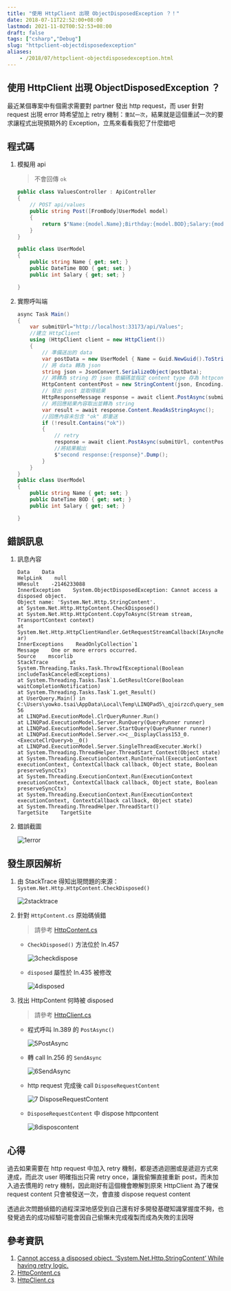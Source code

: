 ```yaml
---
title: "使用 HttpClient 出現 ObjectDisposedException ？！"
date: 2018-07-11T22:52:00+08:00
lastmod: 2021-11-02T00:52:53+08:00
draft: false
tags: ["csharp","Debug"]
slug: "httpclient-objectdisposedexception"
aliases:
    - /2018/07/httpclient-objectdisposedexception.html
---
```

## 使用 HttpClient 出現 ObjectDisposedException ？

最近某個專案中有個需求需要對 partner 發出 http request，而 user 針對 request 出現 error 時希望加上 retry 機制：`重試一次`，結果就是這個重試一次的要求讓程式出現預期外的 Exception，立馬來看看我犯了什麼錯吧

## 程式碼

1. 模擬用 api

    >不會回傳 `ok`

    ```cs
    public class ValuesController : ApiController
    {
        // POST api/values
        public string Post([FromBody]UserModel model)
        {
            return $"Name:{model.Name};Birthday:{model.BOD};Salary:{model.Salary}";
        }
    }

    public class UserModel
    {
        public string Name { get; set; }
        public DateTime BOD { get; set; }
        public int Salary { get; set; }

    }
    ```

2. 實際呼叫端

    ```cs
    async Task Main()
    {
        var submitUrl="http://localhost:33173/api/Values";
        //建立 HttpClient
        using (HttpClient client = new HttpClient())
        {
            // 準備送出的 data
            var postData = new UserModel { Name = Guid.NewGuid().ToString(), BOD = DateTime.Now, Salary = 100 };
            // 將 data 轉為 json
            string json = JsonConvert.SerializeObject(postData);
            // 將轉為 string 的 json 依編碼並指定 content type 存為 httpcontent
            HttpContent contentPost = new StringContent(json, Encoding.UTF8, "application/json");
            // 發出 post 並取得結果
            HttpResponseMessage response = await client.PostAsync(submitUrl, contentPost);
            // 將回應結果內容取出並轉為 string
            var result = await response.Content.ReadAsStringAsync();
            //回應內容未包含 "ok" 即重送
            if (!result.Contains("ok"))
            {
                // retry
                response = await client.PostAsync(submitUrl, contentPost);
                //將結果輸出
                $"second response:{response}".Dump();
            }
        }
    }
    public class UserModel
    {
        public string Name { get; set; }
        public DateTime BOD { get; set; }
        public int Salary { get; set; }

    }
    ```

## 錯誤訊息

1. 訊息內容

    ```log
    Data    Data
    HelpLink    null
    HResult    -2146233088
    InnerException    System.ObjectDisposedException: Cannot access a disposed object.
    Object name: 'System.Net.Http.StringContent'.
    at System.Net.Http.HttpContent.CheckDisposed()
    at System.Net.Http.HttpContent.CopyToAsync(Stream stream, TransportContext context)
    at System.Net.Http.HttpClientHandler.GetRequestStreamCallback(IAsyncResult ar)
    InnerExceptions    ReadOnlyCollection`1
    Message    One or more errors occurred.
    Source    mscorlib
    StackTrace       at System.Threading.Tasks.Task.ThrowIfExceptional(Boolean includeTaskCanceledExceptions)
    at System.Threading.Tasks.Task`1.GetResultCore(Boolean waitCompletionNotification)
    at System.Threading.Tasks.Task`1.get_Result()
    at UserQuery.Main() in C:\Users\yowko.tsai\AppData\Local\Temp\LINQPad5\_qjoirzcd\query_semfzk.cs:line 56
    at LINQPad.ExecutionModel.ClrQueryRunner.Run()
    at LINQPad.ExecutionModel.Server.RunQuery(QueryRunner runner)
    at LINQPad.ExecutionModel.Server.StartQuery(QueryRunner runner)
    at LINQPad.ExecutionModel.Server.<>c__DisplayClass153_0.<ExecuteClrQuery>b__0()
    at LINQPad.ExecutionModel.Server.SingleThreadExecuter.Work()
    at System.Threading.ThreadHelper.ThreadStart_Context(Object state)
    at System.Threading.ExecutionContext.RunInternal(ExecutionContext executionContext, ContextCallback callback, Object state, Boolean preserveSyncCtx)
    at System.Threading.ExecutionContext.Run(ExecutionContext executionContext, ContextCallback callback, Object state, Boolean preserveSyncCtx)
    at System.Threading.ExecutionContext.Run(ExecutionContext executionContext, ContextCallback callback, Object state)
    at System.Threading.ThreadHelper.ThreadStart()
    TargetSite    TargetSite
    ```

2. 錯誤截圖

    ![1error](https://user-images.githubusercontent.com/3851540/42524074-08d47d58-84a2-11e8-8852-00e6162b3be6.png)

## 發生原因解析

1. 由 StackTrace 得知出現問題的來源：`System.Net.Http.HttpContent.CheckDisposed()`

    ![2stacktrace](https://user-images.githubusercontent.com/3851540/42524075-090498bc-84a2-11e8-9048-dde04f416ff2.png)
2. 針對 `HttpContent.cs` 原始碼偵錯

    > 請參考 [HttpContent.cs](https://www.symbolsource.org/Public/Metadata/NuGet/Project/HttpClient/0.5.0/Release/.NETFramework,Version=v4.0/Microsoft.Net.Http/Microsoft.Net.Http/System/Net/Http/HttpContent.cs)

    - `CheckDisposed()` 方法位於 ln.457

        ![3checkdispose](https://user-images.githubusercontent.com/3851540/42524077-092e3f28-84a2-11e8-9003-09ca8b1342e6.png)
    - `disposed` 屬性於 ln.435 被修改

        ![4disposed](https://user-images.githubusercontent.com/3851540/42524078-096032f8-84a2-11e8-8413-e18887430e12.png)
3. 找出 HttpContent 何時被 disposed

    > 請參考 [HttpClient.cs](https://www.symbolsource.org/Public/Metadata/NuGet/ProjectHttpClient/0.5.0/Release/.NETFramework,ersion=v4.0/Microsoft.Net.Http/Microsoft.Net.ttp/System/Net/Http/HttpClient.cs)

    - 程式呼叫 ln.389 的 `PostAsync()`

        ![5PostAsync](https://user-images.githubusercontent.com/3851540/42524079-098c1166-84a2-11e8-8eaf-f75f7a94e23a.png)
    - 轉 call ln.256 的 `SendAsync`

        ![6SendAsync](https://user-images.githubusercontent.com/3851540/42524081-09e1905a-84a2-11e8-822a-41e46d0d3de2.png)
    - http request 完成後 call `DisposeRequestContent`

        ![7 DisposeRequestContent](https://user-images.githubusercontent.com/3851540/42524070-087268f2-84a2-11e8-9599-82cbed0a9668.png)
    - `DisposeRequestContent` 中 dispose httpcontent

        ![8disposcontent](https://user-images.githubusercontent.com/3851540/42524071-08a137d6-84a2-11e8-8154-095192e5051d.png)

## 心得

過去如果需要在 http request 中加入 retry 機制，都是透過迴圈或是遞迴方式來達成，而此次 user 明確指出只需 retry once，讓我偷懶直接重新 post，而未加入過去慣用的 retry 機制，因此剛好有這個機會瞭解到原來 HttpClient 為了確保 request content 只會被發送一次，會直接 dispose request content

透過此次問題偵錯的過程深深地感受到自己還有好多開發基礎知識掌握度不夠，也發覺過去的成功經驗可能會因自己偷懶未完成複製而成為失敗的主因呀

## 參考資訊

1. [Cannot access a disposed object. ‘System.Net.Http.StringContent’ While having retry logic.](https://amoghnatu.net/2017/01/12/cannot-access-a-disposed-object-system-net-http-stringcontent-while-having-retry-logic/)
2. [HttpContent.cs](https://www.symbolsource.org/Public/Metadata/NuGet/Project/HttpClient/0.5.0/Release/.NETFramework,Version=v4.0/Microsoft.Net.Http/Microsoft.Net.Http/System/Net/Http/HttpContent.cs)
3. [HttpClient.cs](https://www.symbolsource.org/Public/Metadata/NuGet/ProjectHttpClient/0.5.0/Release/.NETFramework,ersion=v4.0/Microsoft.Net.Http/Microsoft.Net.ttp/System/Net/Http/HttpClient.cs)
